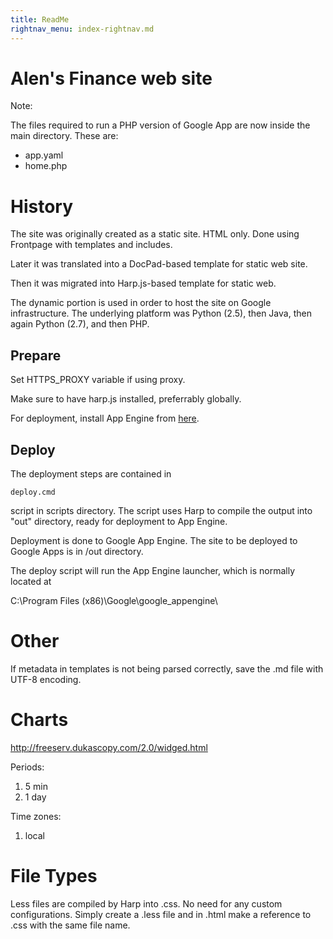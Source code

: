 ```yaml
---
title: ReadMe
rightnav_menu: index-rightnav.md
---
```


# Alen's Finance web site

Note:

The files required to run a PHP version of Google App are now inside the main directory.
These are:

- app.yaml
- home.php


# History

The site was originally created as a static site. HTML only. Done using Frontpage with templates and includes.

Later it was translated into a DocPad-based template for static web site.

Then it was migrated into Harp.js-based template for static web.

The dynamic portion is used in order to host the site on Google infrastructure. The underlying platform was Python (2.5), then Java, then again Python (2.7), and then PHP.

## Prepare

Set HTTPS_PROXY variable if using proxy.

Make sure to have harp.js installed, preferrably globally.

For deployment, install App Engine from [here](https://developers.google.com/appengine/downloads#Google_App_Engine_SDK_for_Python).

## Deploy

The deployment steps are contained in 

    deploy.cmd 

script in scripts directory. The script uses Harp to compile the output into "out" directory, ready for deployment to App Engine.

Deployment is done to Google App Engine. The site to be deployed to Google Apps is in /out directory.

The deploy script will run the App Engine launcher, which is normally located at 

C:\Program Files (x86)\Google\google_appengine\


# Other

If metadata in templates is not being parsed correctly, save the .md file with UTF-8 encoding.

# Charts

http://freeserv.dukascopy.com/2.0/widged.html

Periods: 
1.  5 min
16. 1 day 

Time zones:
1. local

# File Types

Less files are compiled by Harp into .css. No need for any custom configurations. Simply create a .less file and in .html make a reference to .css with the same file name.

